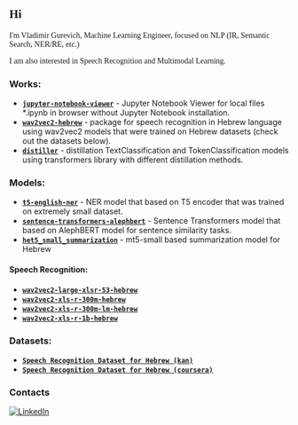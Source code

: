 <link href="https://fonts.googleapis.com/css2?family=Fira+Code&display=swap" rel="stylesheet">
<div style="font-family: &quot;Fira Code script=latin rev=1&quot;; font-weight: 515; font-style: normal; font-variant-ligatures: normal;">
<h2> Hi</h2>
<p>I'm Vladimir Gurevich, Machine Learning Engineer, focused on NLP (IR, Semantic Search, NER/RE, etc.)</p>
I am also interested in Speech Recognition and Multimodal Learning.
</div>


### Works:

* [**`jupyter-notebook-viewer`**](https://github.com/imvladikon/jupyter-notebook-viewer) - Jupyter Notebook Viewer for local files *.ipynb in browser without Jupyter Notebook installation.
* [**`wav2vec2-hebrew`**](https://github.com/imvladikon/wav2vec2-hebrew) - package for speech recognition in Hebrew language using wav2vec2 models that were trained on Hebrew datasets (check out the datasets below). 
* [**`distiller`**](https://github.com/imvladikon/distiller) - distillation TextClassification and TokenClassification models using transformers library with different distillation methods. 

### Models:

* [**`t5-english-ner`**](https://huggingface.co/imvladikon/t5-english-ner) - NER model that based on T5 encoder that was trained on extremely small dataset.
* [**`sentence-transformers-alephbert`**](https://huggingface.co/imvladikon/sentence-transformers-alephbert) - Sentence Transformers model that based on AlephBERT model for sentence similarity tasks.
* [**`het5_small_summarization`**](https://huggingface.co/imvladikon/het5_small_summarization) - mt5-small based summarization model for Hebrew

#### Speech Recognition:

* [**`wav2vec2-large-xlsr-53-hebrew`**](https://huggingface.co/imvladikon/wav2vec2-large-xlsr-53-hebrew)
* [**`wav2vec2-xls-r-300m-hebrew`**](https://huggingface.co/imvladikon/wav2vec2-xls-r-300m-hebrew)
* [**`wav2vec2-xls-r-300m-lm-hebrew`**](https://huggingface.co/imvladikon/wav2vec2-xls-r-300m-lm-hebrew)
* [**`wav2vec2-xls-r-1b-hebrew`**](https://huggingface.co/imvladikon/wav2vec2-xls-r-1b-hebrew)

### Datasets:

* [**`Speech Recognition Dataset for Hebrew (kan)`**](https://huggingface.co/datasets/imvladikon/hebrew_speech_kan)
* [**`Speech Recognition Dataset for Hebrew (coursera)`**](https://huggingface.co/datasets/imvladikon/hebrew_speech_coursera)


### Contacts 
<p align="left">
  <a href="https://www.linkedin.com/in/gurevichvladimir/"><img alt="LinkedIn" title="LinkedIn"src="https://img.shields.io/badge/linkedin-%230077B5.svg?&style=for-the-badge&logo=linkedin&logoColor=white"></a>
</p>
